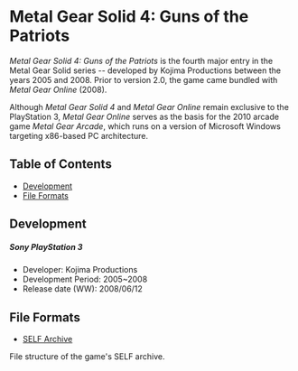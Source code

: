 # Metal Gear Solid 4: Guns of the Patriots

*Metal Gear Solid 4: Guns of the Patriots* is the fourth major entry in the Metal Gear Solid series -- developed by Kojima Productions between the years 2005 and 2008. Prior to version 2.0, the game came bundled with *Metal Gear Online* (2008).

Although *Metal Gear Solid 4* and *Metal Gear Online* remain exclusive to the PlayStation 3, *Metal Gear Online* serves as the basis for the 2010 arcade game *Metal Gear Arcade*, which runs on a version of Microsoft Windows targeting x86-based PC architecture.

## Table of Contents

- [Development](#development)
- [File Formats](#file-formats)

## Development

##### Sony PlayStation 3
- Developer: Kojima Productions
- Development Period: 2005~2008
- Release date (WW): 2008/06/12

## File Formats

- [SELF Archive](FileFormats/MSELF.md)

File structure of the game's SELF archive.
